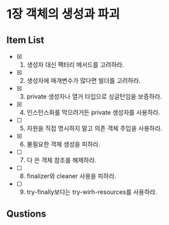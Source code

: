 # 1장 객체의 생성과 파괴

## Item List
- [x] 01. 생성자 대신 팩터리 메서드를 고려하라.
- [x] 02. 생성자에 매개변수가 많다면 빌더를 고려하라.
- [x] 03. private 생성자나 열거 타입으로 싱글턴임을 보증하라.
- [x] 04. 인스턴스화를 막으려거든 private 생성자를 사용하라.
- [ ] 05. 자원을 직접 명시하지 말고 의존 객체 주입을 사용하라.
- [x] 06. 불필요한 객체 생성을 피하라.
- [ ] 07. 다 쓴 객체 참조를 해제하라.
- [ ] 08. finalizer와 cleaner 사용을 피하라.
- [ ] 09. try-finally보다는 try-wirh-resources를 사용하라.

## Qustions

